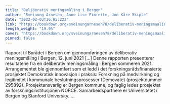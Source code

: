 ```yaml
---
title: "Deliberativ meningsmåling i Bergen"
author: "Sveinung Arnesen, Anne Lise Fimreite, Jon Kåre Skiple"
date: "2022-02-03T16:05:22Z"
link: "https://bookdown.org/sveinungarnesen78/deliberativ-meningsmaaling-bergen/"
length_weight: "19.9%"
cover: "https://bookdown.org/sveinungarnesen78/deliberativ-meningsmaaling-bergen/cover.png"
pinned: false
---
```


Rapport til Byrådet i Bergen om gjennomføringen av deliberativ meningsmåling i Bergen, 12. juni 2021 [...] Denne rapporten presenterer resultatene fra en deliberativ meningsmåling i Bergen sommeren 2021.
Arrangementet ble gjennomført som et ledd i det forskningsrådsfinansierte prosjektet Demokratisk innovasjon i praksis: Forskning på medvirkning og legitimitet i kommunale beslutningsprosesser (Demovate) (prosjektnummer 295892).
Prosjektansvarlig er Bergen kommune, og faglig ledes prosjektet av forskningsinstitusjonen NORCE.
Samarbeidspartnere er Universitetet i Bergen og Stanford University. ...
